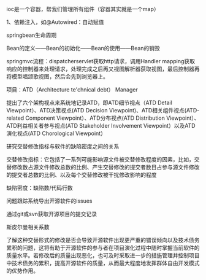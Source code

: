 ioc是一个容器，帮我们管理所有组件（容器其实就是一个map）

1、依赖注入，如@Autowired：自动赋值

springbean生命周期

Bean的定义——Bean的初始化——Bean的使用——Bean的销毁 

springmvc流程：dispatcherservlet获取http请求，调用Handler mapping获取响应的控制器来处理请求，处理完成之后再又视图解析器获取视图，最后控制器再将模型唱颂歌视图，然后会先到浏览器上。





项目：ATD（Architecture te'chnical debt） Manager

提出了六个架构视点来系统地记录ATD，即ATD细节视点（ATD Detail Viewpoint）、ATD决策视点(ATD Decision Viewpoint)、ATD相关组件视点(ATD-related Component Viewpoint）、ATD分布视点(ATD Distribution Viewpoint）、ATD利益相关者参与视点(ATD Stakeholder Involvement Viewpoint）以及ATD演化视点(ATD Chorological Viewpoint）

研究交替修改指标与软件的缺陷密度之间的关系

交替修改指标：它包括了一系列可能影响源文件被交替修改程度的因素，比如，交替修改数占源文件修改总数的比例、产生交替修改的提交者数目占参与源文件修改的提交者总数的比例、以及每个交替修改被干扰修改影响的程度

缺陷密度：缺陷数/代码行数

问题跟踪系统导出开源软件的issues

通过git或svn获取开源项目的提交记录

斯皮尔曼相关系数

了解这种交替形式的修改是否会导致开源软件出现更严重的错误倾向以及技术债务累积的问题，这将有助于开源软件的参与者在项目演化过程中随时掌握当前软件的质量水平。若修改后的质量出现恶化，也可及时采取进一步的措施管理并控制项目中技术债务的累积，提高开源软件的质量，从而最大程度地发挥群体自由开发模式的优势作用。